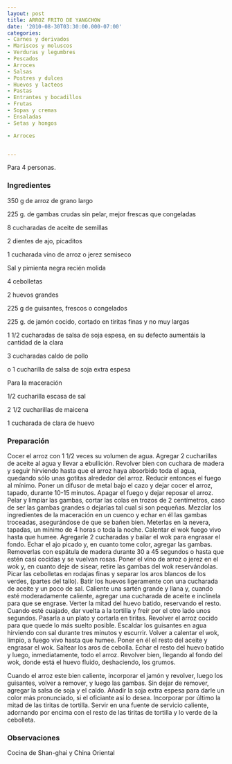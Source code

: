 ```yaml
---
layout: post
title: ARROZ FRITO DE YANGCHOW
date: '2010-08-30T03:30:00.000-07:00'
categories:
- Carnes y derivados
- Mariscos y moluscos
- Verduras y legumbres
- Pescados
- Arroces
- Salsas
- Postres y dulces
- Huevos y lacteos
- Pastas
- Entrantes y bocadillos
- Frutas
- Sopas y cremas
- Ensaladas
- Setas y hongos

- Arroces


---
```


Para 4 personas.

<h3>Ingredientes</h3>

350 g de arroz de grano largo

225 g. de gambas crudas sin pelar, mejor frescas que congeladas

8 cucharadas de aceite de semillas

2 dientes de ajo, picaditos

1 cucharada vino de arroz o jerez semiseco

Sal y pimienta negra recién molida

4 cebolletas

2 huevos grandes

225 g de guisantes, frescos o congelados

225 g. de jamón cocido, cortado en tiritas finas y no muy largas

1 1/2 cucharadas de salsa de soja espesa, en su defecto aumentáis la cantidad de la clara

3 cucharadas caldo de pollo

o 1 cucharilla de salsa de soja extra espesa

Para la maceración

1/2 cucharilla escasa de sal

2 1/2 cucharillas de maicena

1 cucharada de clara de huevo

<h3>Preparación</h3>

Cocer el arroz con 1 1/2 veces su volumen de agua. Agregar 2 cucharillas de aceite al agua y llevar a ebullición. Revolver bien con cuchara de madera y seguir hirviendo hasta que el arroz haya absorbido toda el agua, quedando sólo unas gotitas alrededor del arroz. Reducir entonces el fuego al mínimo. Poner un difusor de metal bajo el cazo y dejar cocer el arroz, tapado, durante 10-15 minutos. Apagar el fuego y dejar reposar el arroz. Pelar y limpiar las gambas, cortar las colas en trozos de 2 centímetros, caso de ser las gambas grandes o dejarlas tal cual si son pequeñas. Mezclar los ingredientes de la maceración en un cuenco y echar en él las gambas troceadas, asegurándose de que se bañen bien. Meterlas en la nevera, tapadas, un mínimo de 4 horas o toda la noche. Calentar el wok fuego vivo hasta que humee. Agregarle 2 cucharadas y bailar el wok para engrasar el fondo. Echar el ajo picado y, en cuanto tome color, agregar las gambas. Removerlas con espátula de madera durante 30 a 45 segundos o hasta que estén casi cocidas y se vuelvan rosas. Poner el vino de arroz o jerez en el wok y, en cuanto deje de sisear, retire las gambas del wok reservándolas. Picar las cebolletas en rodajas finas y separar los aros blancos de los verdes, (partes del tallo). Batir los huevos ligeramente con una cucharada de aceite y un poco de sal. Caliente una sartén grande y llana y, cuando esté moderadamente caliente, agregar una cucharada de aceite e inclínela para que se engrase. Verter la mitad del huevo batido, reservando el resto. Cuando esté cuajado, dar vuelta a la tortilla y freír por el otro lado unos segundos. Pasarla a un plato y cortarla en tiritas. Revolver el arroz cocido para que quede lo más suelto posible. Escaldar los guisantes en agua hirviendo con sal durante tres minutos y escurrir. Volver a calentar el wok, limpio, a fuego vivo hasta que humee. Poner en él el resto del aceite y engrasar el wok. Saltear los aros de cebolla. Echar el resto del huevo batido y luego, inmediatamente, todo el arroz. Revolver bien, llegando al fondo del wok, donde está el huevo fluido, deshaciendo, los grumos.

Cuando el arroz este bien caliente, incorporar el jamón y revolver, luego los guisantes, volver a remover, y luego las gambas. Sin dejar de remover, agregar la salsa de soja y el caldo. Añadir la soja extra espesa para darle un color más pronunciado, si el oficiante así lo desea. Incorporar por último la mitad de las tiritas de tortilla. Servir en una fuente de servicio caliente, adornando por encima con el resto de las tiritas de tortilla y lo verde de la cebolleta.

<h3>Observaciones</h3>

Cocina de Shan-ghai y China Oriental

